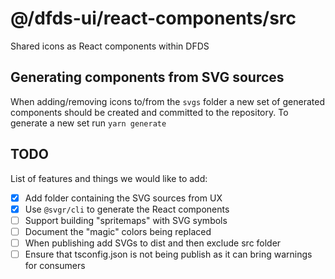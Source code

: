 # <b>@/dfds-ui/react-components/src</b>

Shared icons as React components within DFDS

## <b>Generating components from SVG sources</b>

When adding/removing icons to/from the `svgs` folder a new set of generated components should be created and
committed to the repository. To generate a new set run `yarn generate`

## <b>TODO</b>

List of features and things we would like to add:

- [x] Add folder containing the SVG sources from UX
- [x] Use `@svgr/cli` to generate the React components
- [ ] Support building "spritemaps" with SVG symbols
- [ ] Document the "magic" colors being replaced
- [ ] When publishing add SVGs to dist and then exclude src folder
- [ ] Ensure that tsconfig.json is not being publish as it can bring warnings for consumers
